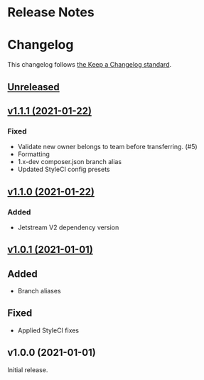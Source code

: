 # Release Notes
# Changelog

This changelog follows [the Keep a Changelog standard](https://keepachangelog.com).

## [Unreleased](https://github.com/joelbutcher/jetstream-team-transfer/compare/v1.1.0...1.x)

## [v1.1.1 (2021-01-22)](https://github.com/joelbutcher/jetstream-team-transfer/compare/v1.1.0...v1.1.1)
### Fixed
- Validate new owner belongs to team before transferring. (#5)
- Formatting
- 1.x-dev composer.json branch alias 
- Updated StyleCI config presets

## [v1.1.0 (2021-01-22)](https://github.com/joelbutcher/jetstream-team-transfer/compare/v1.0.1...v1.1.0)
### Added
- Jetstream V2 dependency version

## [v1.0.1 (2021-01-01)](https://github.com/joelbutcher/jetstream-team-transfer/compare/v1.0.0...v1.0.1)
## Added
- Branch aliases

## Fixed
- Applied StyleCI fixes

## v1.0.0 (2021-01-01)

Initial release. 
